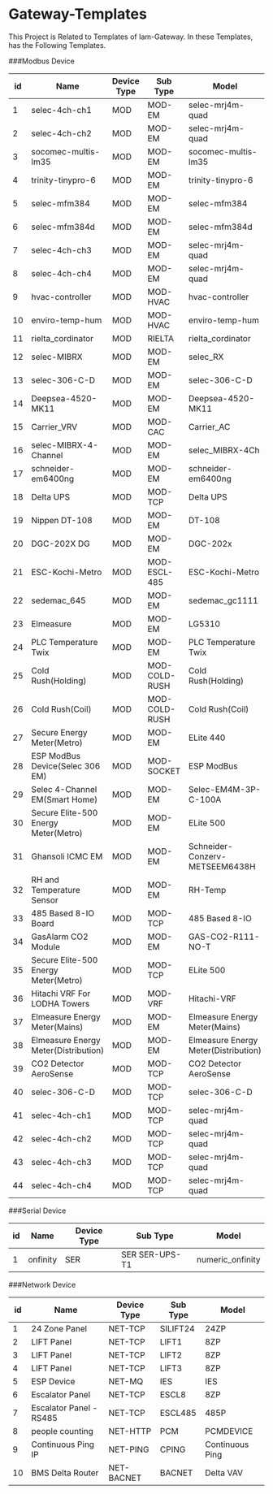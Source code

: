 # Gateway-Templates

This Project is Related to Templates of Iam-Gateway.
In these Templates, has the Following Templates.


###Modbus Device


| id  | 	 Name                  	 | Device Type | 	 Sub Type    | 	 Model               |
|-----|---------------------------|-------------|---------------|-----------------------|
| 1	  | selec-4ch-ch1             | 	 MOD       | 	 MOD-EM      | 	 selec-mrj4m-quad    |
| 2	  | selec-4ch-ch2             | 	 MOD       | 	 MOD-EM      | 	 selec-mrj4m-quad    |
| 3	  | socomec-multis-lm35       | 	 MOD       | 	 MOD-EM      | 	 socomec-multis-lm35 |
| 4	  | trinity-tinypro-6         | 	 MOD       | 	 MOD-EM      | 	 trinity-tinypro-6   |
| 5	  | selec-mfm384              | 	 MOD       | 	 MOD-EM      | 	 selec-mfm384        |
| 6	  | selec-mfm384d             | 	 MOD       | 	 MOD-EM      | 	 selec-mfm384d       |
| 7   | 	 selec-4ch-ch3           | 	 MOD       | 	 MOD-EM      | 	 selec-mrj4m-quad    |
| 8   | 	 selec-4ch-ch4           | 	 MOD       | 	 MOD-EM      | 	 selec-mrj4m-quad    |
| 9   | 	 hvac-controller         | 	 MOD       | 	 MOD-HVAC    | 	 hvac-controller     |
| 10  | 	 enviro-temp-hum         | 	 MOD       | 	 MOD-HVAC    | 	 enviro-temp-hum     |
| 11	 | rielta_cordinator         | 	 MOD       | 	 RIELTA      | 	 rielta_cordinator   |
| 12  | 	 selec-MIBRX             | 	 MOD       | 	 MOD-EM      | 	 selec_RX            |
| 13	 | selec-306-C-D             | MOD         | 	 MOD-EM      | 	 selec-306-C-D       |
| 14	 | Deepsea-4520-MK11         | 	 MOD       | 	 MOD-EM      | 	 Deepsea-4520-MK11   |
| 15	 | Carrier_VRV               | 	 MOD       | 	 MOD-CAC     | 	 Carrier_AC          |
| 16	 | selec-MIBRX-4-Channel     | 	 MOD       | 	 MOD-EM      | 	 selec_MIBRX-4Ch     |
| 17	 | schneider-em6400ng        | 	 MOD       | 	 MOD-EM      | 	 schneider-em6400ng  |
| 18  | Delta UPS                 | MOD         | MOD-TCP       | Delta UPS             |
| 19  | Nippen DT-108             | MOD         | MOD-EM        | DT-108                |
| 20  | DGC-202X DG               | MOD         | MOD-EM        | DGC-202x              |
| 21  | ESC-Kochi-Metro           | MOD         | MOD-ESCL-485  | ESC-Kochi-Metro       |
| 22  | sedemac_645               | MOD         | MOD-EM        | sedemac_gc1111        |
| 23  | Elmeasure                 | MOD         | MOD-EM        | LG5310                |
| 24  | PLC Temperature Twix      | MOD         | MOD-EM        | PLC Temperature Twix  |
| 25  | Cold Rush(Holding)        | MOD         | MOD-COLD-RUSH | Cold Rush(Holding)    |
| 26  | Cold Rush(Coil)           | MOD         | MOD-COLD-RUSH | Cold Rush(Coil)       |
| 27 | Secure Energy Meter(Metro)           | MOD           | MOD-EM        | ELite 440                            |
| 28 | ESP ModBus Device(Selec 306 EM)      | MOD           | MOD-SOCKET    | ESP ModBus                           |
| 29 | Selec 4-Channel EM(Smart Home)       | MOD           | MOD-EM        | Selec-EM4M-3P-C-100A                 |
| 30 | Secure Elite-500 Energy Meter(Metro) | MOD           | MOD-EM        | ELite 500                            |
| 31 | Ghansoli ICMC EM                     | MOD           | MOD-EM        | Schneider-Conzerv-METSEEM6438H       |
| 32 | RH and Temperature Sensor            | MOD           | MOD-EM        | RH-Temp                              |
| 33 | 485 Based 8-IO Board                 | MOD           | MOD-TCP       | 485 Based 8-IO                       |
| 34 | GasAlarm CO2 Module                  | MOD           | MOD-EM        | GAS-CO2-R111-NO-T                    |
| 35 | Secure Elite-500 Energy Meter(Metro) | MOD           | MOD-TCP       | ELite 500                            |
| 36 | Hitachi VRF For LODHA Towers         | MOD           | MOD-VRF       | Hitachi-VRF                          |
| 37 | Elmeasure Energy Meter(Mains)        | MOD           | MOD-EM        | Elmeasure Energy Meter(Mains)        |
| 38 | Elmeasure Energy Meter(Distribution) | MOD           | MOD-EM        | Elmeasure Energy Meter(Distribution) |
| 39 | CO2 Detector AeroSense               | MOD           | MOD-TCP       | CO2 Detector AeroSense               |
| 40 | selec-306-C-D                        | MOD           | MOD-TCP       | selec-306-C-D                        |
| 41 | selec-4ch-ch1                        | MOD           | MOD-TCP       | selec-mrj4m-quad                     |
| 42 | selec-4ch-ch2                        | MOD           | MOD-TCP       | selec-mrj4m-quad                     |
| 43 | selec-4ch-ch3                        | MOD           | MOD-TCP       | selec-mrj4m-quad                     |
| 44 | selec-4ch-ch4                        | MOD           | MOD-TCP       | selec-mrj4m-quad                     |




###Serial Device


| id  | 	 Name                  	 | Device Type | 	 Sub Type      | 	 Model           |
|-----|---------------------------|-------------|-----------------|-------------------|
| 1   | 	onfinity                 | SER         | 	SER	SER-UPS-T1 | 	numeric_onfinity |


###Network Device


| id  | 	 Name                  	   | Device Type | 	 Sub Type | 	 Model |
|-----|-----------------------------|-------------|------------|---------|
| 1   | 	 24 Zone Panel             | 	 NET-TCP   | 	 SILIFT24 | 	 24ZP  | 
| 2   | 	 LIFT Panel                | 	 NET-TCP   | 	 LIFT1    | 	 8ZP   |  
| 3   | 	 LIFT Panel                | 	 NET-TCP   | 	 LIFT2    | 	 8ZP   |   
| 4   | 	 LIFT Panel                | 	 NET-TCP   | 	 LIFT3    | 	 8ZP   | 
| 5   | 	 ESP Device                | 	 NET-MQ    | 	 IES      | 	 IES   |   
| 6   | 	 Escalator Panel           | 	 NET-TCP   | 	 ESCL8    | 	 8ZP   |    
| 7   | 	 Escalator Panel - RS485 	 | NET-TCP     | 	 ESCL485  | 	 485P  | 
| 8 | people counting         | NET-HTTP      | PCM        | PCMDEVICE       |
| 9 | Continuous Ping IP      | NET-PING      | CPING      | Continuous Ping |
| 10 | BMS Delta Router        | NET-BACNET    | BACNET     | Delta VAV       |

